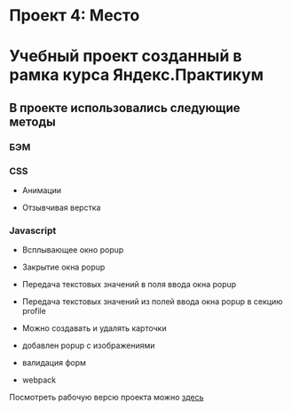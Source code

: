 # Проект 4: Место

# Учебный проект созданный в рамка курса Яндекс.Практикум



## В проекте использовались следующие методы

### БЭМ

### CSS

* Анимации

* Отзывчивая верстка

### Javascript

* Всплывающее окно popup

* Закрытие окна popup

* Передача текстовых значений в поля ввода окна popup

* Передача текстовых значений из полей ввода окна popup в секцию profile

* Можно создавать и удалять карточки

* добавлен popup с изображениями

* валидация форм

* webpack


Посмотреть рабочую версю проекта можно [здесь](https://shum89.github.io/mesto/index.html)
